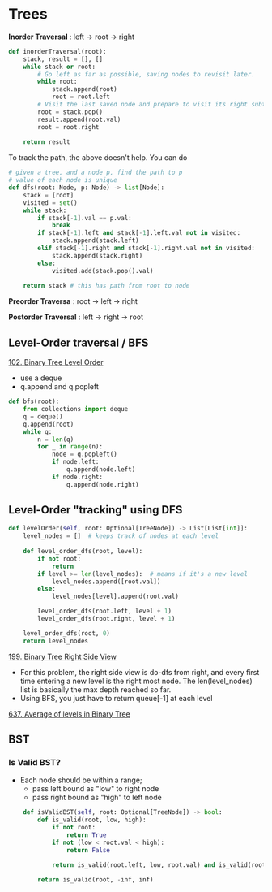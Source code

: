 # Trees

**Inorder Traversal** : left → root → right

```python
def inorderTraversal(root):
    stack, result = [], []
    while stack or root:
        # Go left as far as possible, saving nodes to revisit later.
        while root:
            stack.append(root)
            root = root.left
        # Visit the last saved node and prepare to visit its right subtree.
        root = stack.pop()
        result.append(root.val)
        root = root.right
    
    return result
```
To track the path, the above doesn't help. You can do
```python
# given a tree, and a node p, find the path to p
# value of each node is unique
def dfs(root: Node, p: Node) -> list[Node]:
    stack = [root]
    visited = set()
    while stack:
        if stack[-1].val == p.val:
            break
        if stack[-1].left and stack[-1].left.val not in visited:
            stack.append(stack.left)
        elif stack[-1].right and stack[-1].right.val not in visited:
            stack.append(stack.right)
        else:
            visited.add(stack.pop().val)
    
    return stack # this has path from root to node
```


**Preorder Traversa** : root → left → right

**Postorder Traversal** : left → right → root

## Level-Order traversal / BFS
[102. Binary Tree Level Order](https://leetcode.com/problems/binary-tree-level-order-traversal/)
- use a deque
- q.append and q.popleft
```python
def bfs(root):
    from collections import deque
    q = deque()
    q.append(root)
    while q:
        n = len(q)
        for _ in range(n):
            node = q.popleft()
            if node.left:
                q.append(node.left)
            if node.right:
                q.append(node.right)
```

## Level-Order "tracking" using DFS
```python
def levelOrder(self, root: Optional[TreeNode]) -> List[List[int]]:
    level_nodes = []  # keeps track of nodes at each level
    
    def level_order_dfs(root, level):
        if not root:
            return
        if level >= len(level_nodes):  # means if it's a new level
            level_nodes.append([root.val])
        else:
            level_nodes[level].append(root.val)

        level_order_dfs(root.left, level + 1)
        level_order_dfs(root.right, level + 1)

    level_order_dfs(root, 0)
    return level_nodes
``` 

[199. Binary Tree Right Side View](https://leetcode.com/problems/binary-tree-right-side-view/description/?)
- For this problem, the right side view is do-dfs from right, and every first time entering a new level is the right most node.
The len(level_nodes) list is basically the max depth reached so far.
- Using BFS, you just have to return queue[-1] at each level


[637. Average of levels in Binary Tree](https://leetcode.com/problems/average-of-levels-in-binary-tree/description/?)


## BST
### Is Valid BST?
- Each node should be within a range; 
    - pass left bound as "low" to right node
    - pass right bound as "high" to left node
```python
    def isValidBST(self, root: Optional[TreeNode]) -> bool:
        def is_valid(root, low, high):
            if not root:
                return True
            if not (low < root.val < high):
                return False

            return is_valid(root.left, low, root.val) and is_valid(root.right, root.val, high)
        
        return is_valid(root, -inf, inf)
```